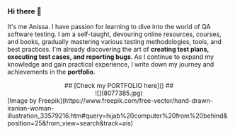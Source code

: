 ### Hi there 👋

It's me Anissa. I have passion for learning  to dive into the world of QA software testing. I am a self-taught, devouring online resources, courses, and books, gradually mastering various testing methodologies, tools, and best practices. I'm already discovering the art of **creating test plans, executing test cases, and reporting bugs**. As I continue to expand my knowledge and gain practical experience, I  write down my journey and achievements in the **portfolio**.

<center> ## [Check my PORTFOLIO here]() ## </center>

<center>	![](8077385.jpg) </center>
[Image by Freepik](https://www.freepik.com/free-vector/hand-drawn-iranian-woman-illustration_33579216.htm#query=hijab%20computer%20from%20behind&position=25&from_view=search&track=ais)
